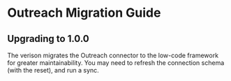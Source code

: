 # Outreach Migration Guide

## Upgrading to 1.0.0
The verison migrates the Outreach connector to the low-code framework for greater maintainability. You may need to refresh the connection schema (with the reset), and run a sync.